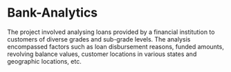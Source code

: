 # Bank-Analytics
The project involved analysing loans provided by a financial institution to customers of diverse grades and sub-grade levels. The analysis encompassed factors such as loan disbursement reasons, funded amounts, revolving balance values, customer locations in various states and geographic locations, etc.
